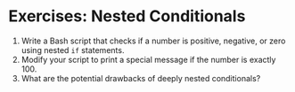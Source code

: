 # Exercises: Nested Conditionals

1. Write a Bash script that checks if a number is positive, negative, or zero using nested `if` statements.
2. Modify your script to print a special message if the number is exactly 100.
3. What are the potential drawbacks of deeply nested conditionals?
